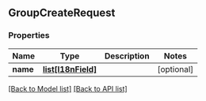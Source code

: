 ## GroupCreateRequest

### Properties
Name | Type | Description | Notes
------------ | ------------- | ------------- | -------------
**name** | [**list[I18nField]**](#I18nField) |  | [optional] 

[[Back to Model list]](#documentation-for-models) [[Back to API list]](#documentation-for-api-endpoints)


